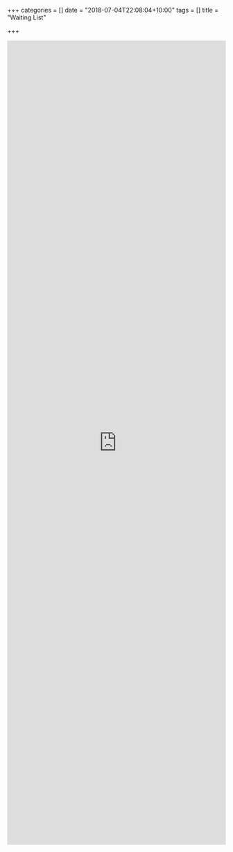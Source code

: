 +++
categories = []
date = "2018-07-04T22:08:04+10:00"
tags = []
title = "Waiting List"

+++
<iframe  id="wlFrame" src="https://script.google.com/macros/s/AKfycbzWOQYhczs6nNG2am7cAPffZU4nTIA66HpJ7-Ml-HzDJCBi9hI/exec?page=new_form" height="1850px" width="100%" frameborder="0" marginheight="0" marginwidth="0">Loading…</iframe>